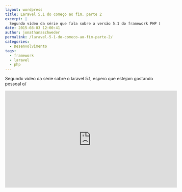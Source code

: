 ```yaml
---
layout: wordpress
title: Laravel 5.1 do começo ao fim, parte 2
excerpt: |
  Segundo vídeo da série que fala sobre a versão 5.1 do framework PHP Laravel
date: 2015-08-03 12:00:41
author: jonathanaschweder
permalink: /laravel-5-1-do-comeco-ao-fim-parte-2/
categories:
  - Desenvolvimento
tags:
  - framework
  - laravel
  - php
---
```


Segundo vídeo da série sobre o laravel 5.1, espero que estejam gostando pessoal o/
<iframe width="560" height="315" src="https://www.youtube.com/embed/3Lb_j2531zQ" frameborder="0" allowfullscreen></iframe>